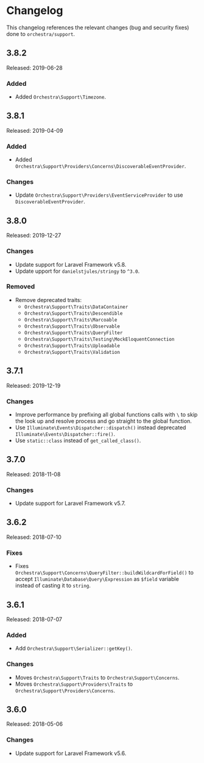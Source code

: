 # Changelog

This changelog references the relevant changes (bug and security fixes) done to `orchestra/support`.

## 3.8.2

Released: 2019-06-28

### Added

* Added `Orchestra\Support\Timezone`.

## 3.8.1

Released: 2019-04-09

### Added

* Added `Orchestra\Support\Providers\Concerns\DiscoverableEventProvider`.

### Changes

* Update `Orchestra\Support\Providers\EventServiceProvider` to use `DiscoverableEventProvider`.

## 3.8.0

Released: 2019-12-27

### Changes

* Update support for Laravel Framework v5.8.
* Update upport for `danielstjules/stringy` to `^3.0`.

### Removed

* Remove deprecated traits:
    - `Orchestra\Support\Traits\DataContainer`
    - `Orchestra\Support\Traits\Descendible`
    - `Orchestra\Support\Traits\Marcoable`
    - `Orchestra\Support\Traits\Observable`
    - `Orchestra\Support\Traits\QueryFilter`
    - `Orchestra\Support\Traits\Testing\MockEloquentConnection`
    - `Orchestra\Support\Traits\Uploadable`
    - `Orchestra\Support\Traits\Validation`

## 3.7.1

Released: 2019-12-19

### Changes

* Improve performance by prefixing all global functions calls with `\` to skip the look up and resolve process and go straight to the global function.
* Use `Illuminate\Events\Dispatcher::dispatch()` instead deprecated `Illuminate\Events\Dispatcher::fire()`.
* Use `static::class` instead of `get_called_class()`.

## 3.7.0

Released: 2018-11-08

### Changes

* Update support for Laravel Framework v5.7.

## 3.6.2

Released: 2018-07-10

### Fixes

* Fixes `Orchestra\Support\Concerns\QueryFilter::buildWildcardForField()` to accept `Illuminate\Database\Query\Expression` as `$field` variable instead of casting it to `string`.

## 3.6.1

Released: 2018-07-07

### Added

* Add `Orchestra\Support\Serializer::getKey()`.

### Changes

* Moves `Orchestra\Support\Traits` to `Orchestra\Support\Concerns`.
* Moves `Orchestra\Support\Providers\Traits` to `Orchestra\Support\Providers\Concerns`.

## 3.6.0

Released: 2018-05-06

### Changes

* Update support for Laravel Framework v5.6.
